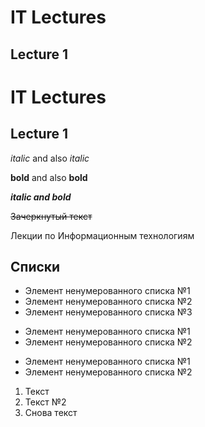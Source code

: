 # IT Lectures
## Lecture 1

IT Lectures
===========
Lecture 1
---------

*italic* and also _italic_

**bold** and also __bold__

**_italic and bold_**

~~Зачеркнутый текст~~

Лекции по Информационным технологиям

## Списки

* Элемент ненумерованного списка №1
* Элемент ненумерованного списка №2
* Элемент ненумерованного списка №3

+ Элемент ненумерованного списка №1
+ Элемент ненумерованного списка №2

- Элемент ненумерованного списка №1
- Элемент ненумерованного списка №2

1. Текст
1. Текст №2
5. Снова текст